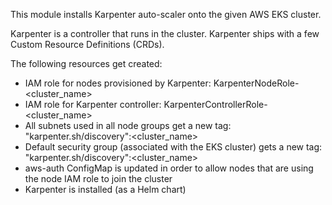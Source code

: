 This module installs Karpenter auto-scaler onto the given AWS EKS cluster.

Karpenter is a controller that runs in the cluster.
Karpenter ships with a few Custom Resource Definitions (CRDs). 

The following resources get created:
- IAM role for nodes provisioned by Karpenter: KarpenterNodeRole-<cluster_name>
- IAM role for Karpenter controller: KarpenterControllerRole-<cluster_name>
- All subnets used in all node groups get a new tag: "karpenter.sh/discovery":<cluster_name>
- Default security group (associated with the EKS cluster) gets a new tag: "karpenter.sh/discovery":<cluster_name>
- aws-auth ConfigMap is updated in order to allow nodes that are using the node IAM role to join the cluster
- Karpenter is installed (as a Helm chart)
